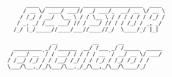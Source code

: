               ____  ___________ ___________________  ____ 
             / __ \/ ____/ ___//  _/ ___/_  __/ __ \/ __ \
            / /_/ / __/  \__ \ / / \__ \ / / / / / / /_/ /
           / _, _/ /___ ___/ // / ___/ // / / /_/ / _, _/ 
          /_/ |_/_____//____/___//____//_/  \____/_/ |_| 

                      __           __      __            
          _________ _/ /______  __/ /___ _/ /_____  _____
         / ___/ __ `/ / ___/ / / / / __ `/ __/ __ \/ ___/
        / /__/ /_/ / / /__/ /_/ / / /_/ / /_/ /_/ / /    
        \___/\__,_/_/\___/\__,_/_/\__,_/\__/\____/_/    
